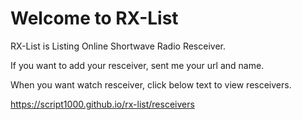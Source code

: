 # Welcome to RX-List
RX-List is Listing Online Shortwave Radio Resceiver.

If you want to add your resceiver, sent me your url and name.

When you want watch resceiver, click below text to view resceivers.

https://script1000.github.io/rx-list/resceivers
